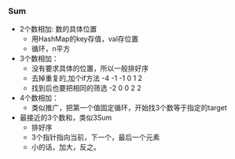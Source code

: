 
### Sum
 * 2个数相加: 数的具体位置
    - 用HashMap的key存值，val存位置
    -  循环，n平方
 * 3个数相加：
    - 没有要求具体的位置，所以一般排好序
    - 去掉重复的,加个if方法  -4 -1 -1 0 1 2
    - 找到后也要把相同的筛选 -2 0 0 2 2
 * 4个数相加：
    - 类似推广，把第一个值固定循环，开始找3个数等于指定的target
 * 最接近的3个数和，类似3Sum
	- 排好序
	- 3个指针指向当前，下一个，最后一个元素
	- 小的话，加大，反之。
